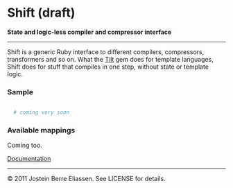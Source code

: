 
Shift (draft)
=====

**State and logic-less compiler and compressor interface**

---

Shift is a generic Ruby interface to different compilers, compressors, transformers and so on. What the [Tilt](https://github.com/rtomayko/tilt) gem does for template languages, Shift does for stuff that compiles in one step, without state or template logic.

### Sample

```ruby

  # coming very soon

```

### Available mappings

Coming too.

[Documentation](http://rubydoc.info/github/jbe/shift/master/frames)

---

© 2011 Jostein Berre Eliassen. See LICENSE for details.
